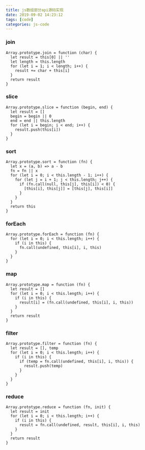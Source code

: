 ```yaml
---
title: js数组部分api源码实现
date: 2019-09-02 14:23:12
tags: [code]
categories: js-code
---
```


### join

    Array.prototype.join = function (char) {
      let result = this[0] || ''
      let length = this.length
      for (let i = 1; i < length; i++) {
        result += char + this[i]
      }
      return result
    }

### slice

    Array.prototype.slice = function (begin, end) {
      let result = []
      begin = begin || 0
      end = end || this.length
      for (let i = begin; i < end; i++) {
        result.push(this[i])
      }
    }

### sort

    Array.prototype.sort = function (fn) {
      let x = (a, b) => a - b
      fn = fn || x
      for (let i = 0; i < this.length - 1; i++) {
        for (let j = i + 1; j < this.length; j++) {
          if (fn.call(null, this[j], this[i]) < 0) {
            [this[i], this[j]] = [this[j], this[i]]
          }
        }
      }
      return this
    }

### forEach

    Array.prototype.forEach = function (fn) {
      for (let i = 0; i < this.length; i++) {
        if (i in this) {
          fn.call(undefined, this[i], i, this)
        }
      }
    }

### map

    Array.prototype.map = function (fn) {
      let result = []
      for (let i = 0; i < this.length; i++) {
        if (i in this) {
          result[i] = (fn.call(undefined, this[i], i, this))
        }
      }
      return result
    }

### filter

    Array.prototype.filter = function (fn) {
      let result = [], temp
      for (let i = 0; i < this.length; i++) {
        if (i in this) {
          if (temp = fn.call(undefined, this[i], i, this)) {
            result.push(temp)
          }
        }
      }
    }

### reduce

    Array.prototype.reduce = function (fn, init) {
      let result = init
      for (let i = 0; i < this.length; i++) {
        if (i in this) {
          result = fn.call(undefined, result, this[i], i, this)
        }
      }
      return result
    }